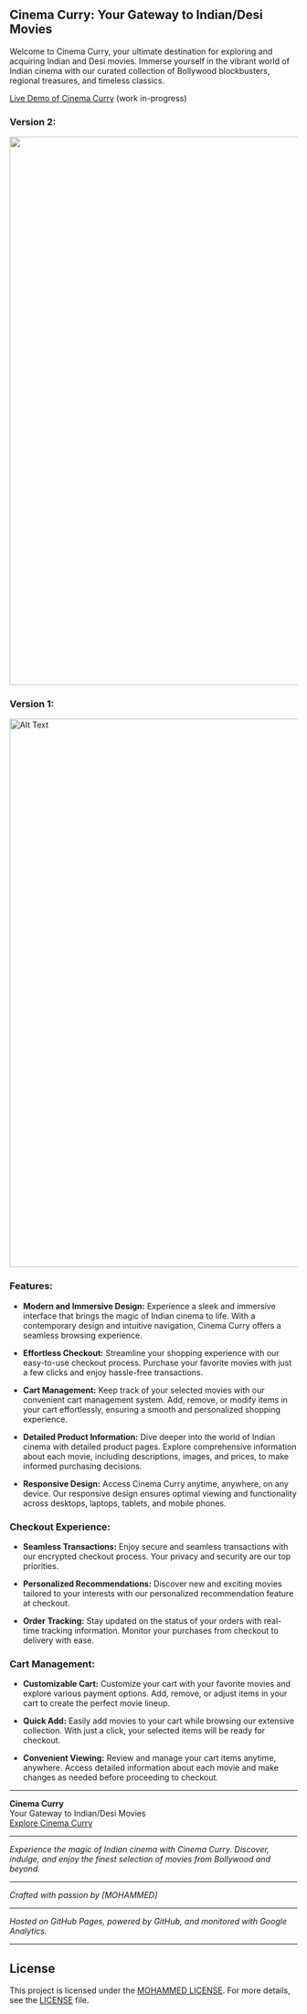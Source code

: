 ## Cinema Curry: Your Gateway to Indian/Desi Movies

Welcome to Cinema Curry, your ultimate destination for exploring and acquiring Indian and Desi movies. Immerse yourself in the vibrant world of Indian cinema with our curated collection of Bollywood blockbusters, regional treasures, and timeless classics.

[Live Demo of Cinema Curry](https://cinema-curry-mohammed.netlify.app) (work in-progress)

<!-- Embedded Gist -->
### Version 2:
<img src="https://media.giphy.com/media/sTdRdivmXb9El6uMzb/giphy.gif" style="width: 100vw">

### Version 1:
<img src="https://media.giphy.com/media/HBFbHqnvcv0eWhKjPF/giphy.gif" style="width:100vw;" alt="Alt Text">

### Features:

- **Modern and Immersive Design:** Experience a sleek and immersive interface that brings the magic of Indian cinema to life. With a contemporary design and intuitive navigation, Cinema Curry offers a seamless browsing experience.
  
- **Effortless Checkout:** Streamline your shopping experience with our easy-to-use checkout process. Purchase your favorite movies with just a few clicks and enjoy hassle-free transactions.

- **Cart Management:** Keep track of your selected movies with our convenient cart management system. Add, remove, or modify items in your cart effortlessly, ensuring a smooth and personalized shopping experience.

- **Detailed Product Information:** Dive deeper into the world of Indian cinema with detailed product pages. Explore comprehensive information about each movie, including descriptions, images, and prices, to make informed purchasing decisions.

- **Responsive Design:** Access Cinema Curry anytime, anywhere, on any device. Our responsive design ensures optimal viewing and functionality across desktops, laptops, tablets, and mobile phones.

### Checkout Experience:

- **Seamless Transactions:** Enjoy secure and seamless transactions with our encrypted checkout process. Your privacy and security are our top priorities.
  
- **Personalized Recommendations:** Discover new and exciting movies tailored to your interests with our personalized recommendation feature at checkout.

- **Order Tracking:** Stay updated on the status of your orders with real-time tracking information. Monitor your purchases from checkout to delivery with ease.

### Cart Management:

- **Customizable Cart:** Customize your cart with your favorite movies and explore various payment options. Add, remove, or adjust items in your cart to create the perfect movie lineup.

- **Quick Add:** Easily add movies to your cart while browsing our extensive collection. With just a click, your selected items will be ready for checkout.

- **Convenient Viewing:** Review and manage your cart items anytime, anywhere. Access detailed information about each movie and make changes as needed before proceeding to checkout.

---

**Cinema Curry**  
Your Gateway to Indian/Desi Movies  
[Explore Cinema Curry](#)  

---

*Experience the magic of Indian cinema with Cinema Curry. Discover, indulge, and enjoy the finest selection of movies from Bollywood and beyond.*

---

*Crafted with passion by [MOHAMMED]*  

---  

*Hosted on GitHub Pages, powered by GitHub, and monitored with Google Analytics.*

---  

## License

This project is licensed under the [MOHAMMED LICENSE](https://github.com/tech-moh-logy/MOHAMMED-License/blob/main/README.md). For more details, see the [LICENSE](https://github.com/tech-moh-logy/MOHAMMED-License/blob/main/README.md) file.
